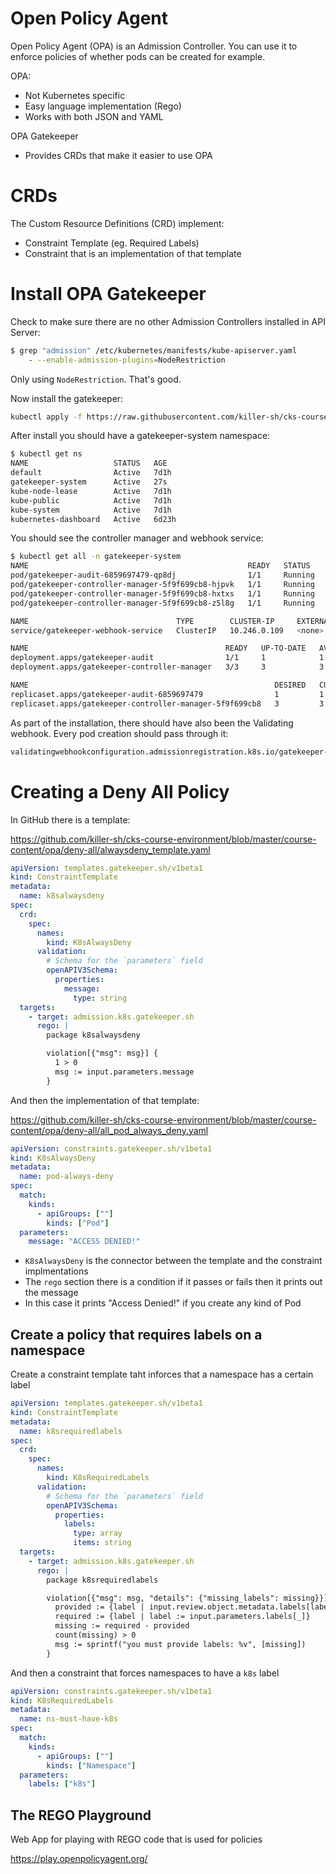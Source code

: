 # Open Policy Agent

Open Policy Agent (OPA) is an Admission Controller. You can use it to enforce policies of whether pods can be created for example.

OPA:
- Not Kubernetes specific
- Easy language implementation (Rego)
- Works with both JSON and YAML

OPA Gatekeeper
- Provides CRDs that make it easier to use OPA

# CRDs

The Custom Resource Definitions (CRD) implement:
- Constraint Template (eg. Required Labels)
- Constraint that is an implementation of that template

# Install OPA Gatekeeper

Check to make sure there are no other Admission Controllers installed in API Server:

```sh
$ grep "admission" /etc/kubernetes/manifests/kube-apiserver.yaml
    - --enable-admission-plugins=NodeRestriction
```

Only using `NodeRestriction`. That's good.

Now install the gatekeeper:

```sh
kubectl apply -f https://raw.githubusercontent.com/killer-sh/cks-course-environment/master/course-content/opa/gatekeeper.yaml
```

After install you should have a gatekeeper-system namespace:

```sh
$ kubectl get ns                     
NAME                   STATUS   AGE
default                Active   7d1h
gatekeeper-system      Active   27s
kube-node-lease        Active   7d1h
kube-public            Active   7d1h
kube-system            Active   7d1h
kubernetes-dashboard   Active   6d23h
```

You should see the controller manager and webhook service:

```sh
$ kubectl get all -n gatekeeper-system
NAME                                                 READY   STATUS    RESTARTS   AGE
pod/gatekeeper-audit-6859697479-qp8dj                1/1     Running   0          93s
pod/gatekeeper-controller-manager-5f9f699cb8-hjpvk   1/1     Running   0          93s
pod/gatekeeper-controller-manager-5f9f699cb8-hxtxs   1/1     Running   0          93s
pod/gatekeeper-controller-manager-5f9f699cb8-z5l8g   1/1     Running   0          93s

NAME                                 TYPE        CLUSTER-IP     EXTERNAL-IP   PORT(S)   AGE
service/gatekeeper-webhook-service   ClusterIP   10.246.0.109   <none>        443/TCP   93s

NAME                                            READY   UP-TO-DATE   AVAILABLE   AGE
deployment.apps/gatekeeper-audit                1/1     1            1           93s
deployment.apps/gatekeeper-controller-manager   3/3     3            3           93s

NAME                                                       DESIRED   CURRENT   READY   AGE
replicaset.apps/gatekeeper-audit-6859697479                1         1         1       93s
replicaset.apps/gatekeeper-controller-manager-5f9f699cb8   3         3         3       93s
```

As part of the installation, there should have also been the Validating webhook. Every pod creation should pass through it:

```sh
validatingwebhookconfiguration.admissionregistration.k8s.io/gatekeeper-validating-webhook-configuration
```



# Creating a Deny All Policy

In GitHub there is a template:

https://github.com/killer-sh/cks-course-environment/blob/master/course-content/opa/deny-all/alwaysdeny_template.yaml

```yaml
apiVersion: templates.gatekeeper.sh/v1beta1
kind: ConstraintTemplate
metadata:
  name: k8salwaysdeny
spec:
  crd:
    spec:
      names:
        kind: K8sAlwaysDeny
      validation:
        # Schema for the `parameters` field
        openAPIV3Schema:
          properties:
            message:
              type: string
  targets:
    - target: admission.k8s.gatekeeper.sh
      rego: |
        package k8salwaysdeny

        violation[{"msg": msg}] {
          1 > 0
          msg := input.parameters.message
        }
```

And then the implementation of that template:

https://github.com/killer-sh/cks-course-environment/blob/master/course-content/opa/deny-all/all_pod_always_deny.yaml

```yaml
apiVersion: constraints.gatekeeper.sh/v1beta1
kind: K8sAlwaysDeny
metadata:
  name: pod-always-deny
spec:
  match:
    kinds:
      - apiGroups: [""]
        kinds: ["Pod"]
  parameters:
    message: "ACCESS DENIED!"
```

- `K8sAlwaysDeny` is the connector between the template and the constraint implmentations
- The `rego` section there is a condition if it passes or fails then it prints out the message
- In this case it prints "Access Denied!" if you create any kind of Pod

## Create a policy that requires labels on a namespace

Create a constraint template taht inforces that a namespace has a certain label

```yaml
apiVersion: templates.gatekeeper.sh/v1beta1
kind: ConstraintTemplate
metadata:
  name: k8srequiredlabels
spec:
  crd:
    spec:
      names:
        kind: K8sRequiredLabels
      validation:
        # Schema for the `parameters` field
        openAPIV3Schema:
          properties:
            labels:
              type: array
              items: string
  targets:
    - target: admission.k8s.gatekeeper.sh
      rego: |
        package k8srequiredlabels

        violation[{"msg": msg, "details": {"missing_labels": missing}}] {
          provided := {label | input.review.object.metadata.labels[label]}
          required := {label | label := input.parameters.labels[_]}
          missing := required - provided
          count(missing) > 0
          msg := sprintf("you must provide labels: %v", [missing])
        }
```

And then a constraint that forces namespaces to have a `k8s` label

```yaml
apiVersion: constraints.gatekeeper.sh/v1beta1
kind: K8sRequiredLabels
metadata:
  name: ns-must-have-k8s
spec:
  match:
    kinds:
      - apiGroups: [""]
        kinds: ["Namespace"]
  parameters:
    labels: ["k8s"]
```

## The REGO Playground

Web App for playing with REGO code that is used for policies

https://play.openpolicyagent.org/